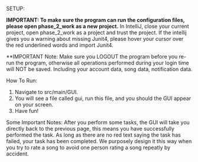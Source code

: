 
SETUP:

**IMPORTANT: To make sure the program can run the configuration files, please open phase_2_work as a new project.**
In IntelliJ, close your current project, open phase_2_work as a project and trust the project. If the intellij gives you
a warning about missing Junit4, please hover your cursor over the red underlined words and import Junit4. 

**IMPORTANT Note: Make sure you  LOGOUT the program before you re-run the program, otherwise all 
operations performed during your login time will NOT be saved. Including your account data, song data, notification data.


How To Run:

1) Navigate to src/main/GUI.
2) You will see a file called gui, run this file, and you should the GUI appear on your screen.
3) Have fun!

Some Important Notes:
After you perform some tasks, the GUI will take you directly back to the previous page, this means you have successfully performed the
task. As long as there are no red text saying the task has failed, your task has been completed.  We purposely design it this way when you 
try to rate a song to avoid one person rating a song repeatly by accident.








